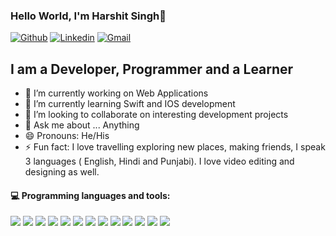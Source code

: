 ###  Hello World, I'm Harshit Singh👋

[![Github](https://img.shields.io/badge/-Github-000?style=flat&logo=Github&logoColor=white)](https://github.com/harsh5660/Harshit-Singh)
[![Linkedin](https://img.shields.io/badge/-LinkedIn-blue?style=flat&logo=Linkedin&logoColor=white)](https://www.linkedin.com/in/harshit-singh-7a7a081aa/)
[![Gmail](https://img.shields.io/badge/-Gmail-c14438?style=flat&logo=Gmail&logoColor=white)](mailto:singh.harshit5660@gmail.com)

## I am a Developer, Programmer and a Learner

- 🔭 I’m currently working on Web Applications 
- 🌱 I’m currently learning Swift and IOS development 
- 👯 I’m looking to collaborate on interesting development projects
- 💬 Ask me about ... Anything
- 😄 Pronouns: He/His
- ⚡ Fun fact: I love travelling exploring new places, making friends, I speak 3 languages ( English, Hindi and Punjabi). I love video editing and designing as well.
#### :computer: Programming languages and tools:

<p align="left"> 
<img src="https://img.icons8.com/color/48/000000/visual-studio-code-2019.png"/>
<img src="https://img.icons8.com/color/48/000000/python--v1.png"/>
<img src="https://img.icons8.com/color/48/000000/pycharm.png"/>
<img src="https://img.icons8.com/color/48/000000/html-5--v2.png"/>
<img src="https://img.icons8.com/color/48/000000/css3.png"/>
<img src="https://img.icons8.com/color/48/000000/javascript--v1.png"/>
<img src="https://img.icons8.com/dusk/50/000000/php-logo.png"/>
<img src="https://img.icons8.com/color-glass/48/000000/sql.png"/>
<img src="https://img.icons8.com/color/48/000000/linux--v2.png"/>
<img src="https://img.icons8.com/color/48/000000/react-native.png"/>
<img src="https://img.icons8.com/color/50/000000/nodejs.png"/>
<img src="https://img.icons8.com/color/48/000000/mongodb.png"/>

  
  <img src="https://github-readme-stats.vercel.app/api?username=harsh5660&&show_icons=true&title_color=ffffff&icon_color=bb2acf&text_color=daf7dc&bg_color=151515" >
